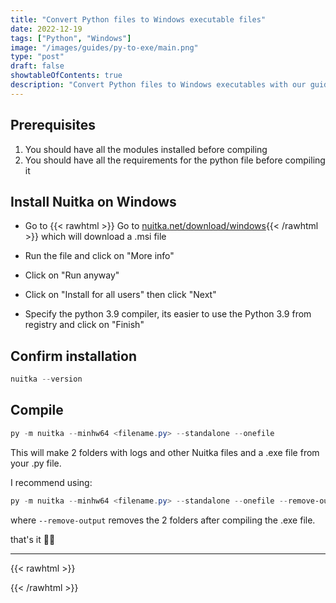 ```yaml
---
title: "Convert Python files to Windows executable files"
date: 2022-12-19
tags: ["Python", "Windows"]
image: "/images/guides/py-to-exe/main.png"
type: "post"
draft: false
showtableOfContents: true
description: "Convert Python files to Windows executables with our guide. Follow our step-by-step instructions to create standalone applications for easy distribution."
---
```


## Prerequisites
1. You should have all the modules installed before compiling
2. You should have all the requirements for the python file before compiling it

## Install Nuitka on Windows
- Go to {{< rawhtml >}} Go to <a href="https://nuitka.net/releases/Nuitka-6.1.177.win-amd64.py39.msi" target="_blank" rel="noopener noreferrer">nuitka.net/download/windows</a>{{< /rawhtml >}} which will download a .msi file 

- Run the file and click on "More info" 

- Click on "Run anyway"

- Click on "Install for all users" then click "Next" 

- Specify the python 3.9 compiler, its easier to use the Python 3.9 from registry and click on "Finish"

## Confirm installation 
```powershell
nuitka --version
```
## Compile 

```powershell
py -m nuitka --minhw64 <filename.py> --standalone --onefile
```
This will make 2 folders with logs and other Nuitka files and a .exe file from your .py file.

I recommend using: 
```powershell
py -m nuitka --minhw64 <filename.py> --standalone --onefile --remove-output
```

where ```--remove-output``` removes the 2 folders after compiling the .exe file.

that's it ✌🏽

-------------------------------------------------------------
{{< rawhtml >}} 
<script src="https://utteranc.es/client.js"
        repo="mansoorbarri/website"
        issue-term="title"
        theme="github-dark"
        crossorigin="anonymous"
        async>
</script>
{{< /rawhtml >}}